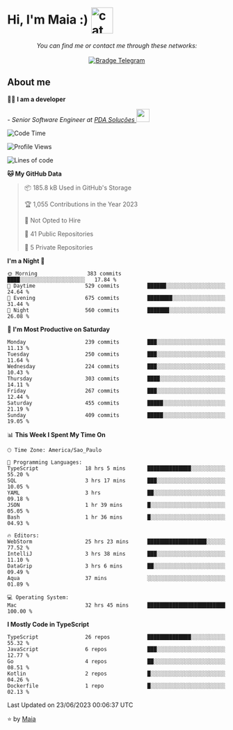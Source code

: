 <h1 align="left">Hi, I'm Maia :) 
<img src="https://emojis.slackmojis.com/emojis/images/1643509834/36299/black-cat.gif?1643509834" width="50" height="60" align="center"  alt="cat"/>
</h1>

<p align="center">
    <i>You can find me or contact me through these networks:</i>
    <br/><br/>
    <a href="https://t.me/mrootx" target="_blank">
        <img src="https://img.shields.io/badge/-Telegram-2CA5E0?logo=telegram&style=flat&logoColor=white" alt="Bradge Telegram" />
    </a>
</p>

## About me

:technologist: <strong>I am a developer</strong> <br>

<p><em> - Senior Software Engineer at <a href="https://pdasolucoes.com.br">PDA Soluções
</a><img src="https://media.giphy.com/media/WUlplcMpOCEmTGBtBW/giphy.gif" width="30"> 
</em></p>

<!--START_SECTION:waka-->
![Code Time](http://img.shields.io/badge/Code%20Time-2%2C847%20hrs%202%20mins-blue)

![Profile Views](http://img.shields.io/badge/Profile%20Views-1-blue)

![Lines of code](https://img.shields.io/badge/From%20Hello%20World%20I%27ve%20Written-542.1%20thousand%20lines%20of%20code-blue)

**🐱 My GitHub Data** 

> 📦 185.8 kB Used in GitHub's Storage 
 > 
> 🏆 1,055 Contributions in the Year 2023
 > 
> 🚫 Not Opted to Hire
 > 
> 📜 41 Public Repositories 
 > 
> 🔑 5 Private Repositories 
 > 
**I'm a Night 🦉** 

```text
🌞 Morning                383 commits         ████░░░░░░░░░░░░░░░░░░░░░   17.84 % 
🌆 Daytime                529 commits         ██████░░░░░░░░░░░░░░░░░░░   24.64 % 
🌃 Evening                675 commits         ████████░░░░░░░░░░░░░░░░░   31.44 % 
🌙 Night                  560 commits         ███████░░░░░░░░░░░░░░░░░░   26.08 % 
```
📅 **I'm Most Productive on Saturday** 

```text
Monday                   239 commits         ███░░░░░░░░░░░░░░░░░░░░░░   11.13 % 
Tuesday                  250 commits         ███░░░░░░░░░░░░░░░░░░░░░░   11.64 % 
Wednesday                224 commits         ███░░░░░░░░░░░░░░░░░░░░░░   10.43 % 
Thursday                 303 commits         ████░░░░░░░░░░░░░░░░░░░░░   14.11 % 
Friday                   267 commits         ███░░░░░░░░░░░░░░░░░░░░░░   12.44 % 
Saturday                 455 commits         █████░░░░░░░░░░░░░░░░░░░░   21.19 % 
Sunday                   409 commits         █████░░░░░░░░░░░░░░░░░░░░   19.05 % 
```


📊 **This Week I Spent My Time On** 

```text
🕑︎ Time Zone: America/Sao_Paulo

💬 Programming Languages: 
TypeScript               18 hrs 5 mins       ██████████████░░░░░░░░░░░   55.20 % 
SQL                      3 hrs 17 mins       ███░░░░░░░░░░░░░░░░░░░░░░   10.05 % 
YAML                     3 hrs               ██░░░░░░░░░░░░░░░░░░░░░░░   09.18 % 
JSON                     1 hr 39 mins        █░░░░░░░░░░░░░░░░░░░░░░░░   05.05 % 
Bash                     1 hr 36 mins        █░░░░░░░░░░░░░░░░░░░░░░░░   04.93 % 

🔥 Editors: 
WebStorm                 25 hrs 23 mins      ███████████████████░░░░░░   77.52 % 
IntelliJ                 3 hrs 38 mins       ███░░░░░░░░░░░░░░░░░░░░░░   11.10 % 
DataGrip                 3 hrs 6 mins        ██░░░░░░░░░░░░░░░░░░░░░░░   09.49 % 
Aqua                     37 mins             ░░░░░░░░░░░░░░░░░░░░░░░░░   01.89 % 

💻 Operating System: 
Mac                      32 hrs 45 mins      █████████████████████████   100.00 % 
```

**I Mostly Code in TypeScript** 

```text
TypeScript               26 repos            ██████████████░░░░░░░░░░░   55.32 % 
JavaScript               6 repos             ███░░░░░░░░░░░░░░░░░░░░░░   12.77 % 
Go                       4 repos             ██░░░░░░░░░░░░░░░░░░░░░░░   08.51 % 
Kotlin                   2 repos             █░░░░░░░░░░░░░░░░░░░░░░░░   04.26 % 
Dockerfile               1 repo              █░░░░░░░░░░░░░░░░░░░░░░░░   02.13 % 
```




 Last Updated on 23/06/2023 00:06:37 UTC
<!--END_SECTION:waka-->

⭐️ by [Maia](https://github.com/gabrielmaialva33/)


